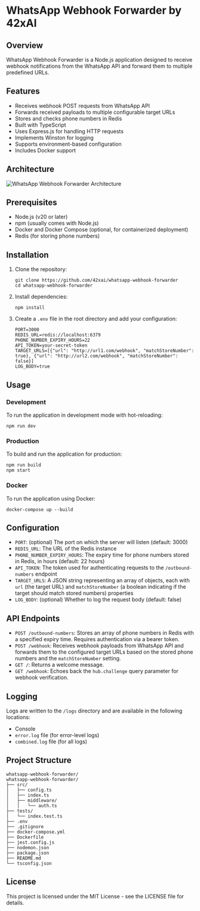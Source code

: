 # WhatsApp Webhook Forwarder by 42xAI

## Overview

WhatsApp Webhook Forwarder is a Node.js application designed to receive webhook notifications from the WhatsApp API and forward them to multiple predefined URLs.

## Features

- Receives webhook POST requests from WhatsApp API
- Forwards received payloads to multiple configurable target URLs
- Stores and checks phone numbers in Redis
- Built with TypeScript
- Uses Express.js for handling HTTP requests
- Implements Winston for logging
- Supports environment-based configuration
- Includes Docker support

## Architecture

![WhatsApp Webhook Forwarder Architecture](https://42x-assets.s3.amazonaws.com/coworkers/diagram-export-26-8-2024-10_39_23-a.m..png)

## Prerequisites

- Node.js (v20 or later)
- npm (usually comes with Node.js)
- Docker and Docker Compose (optional, for containerized deployment)
- Redis (for storing phone numbers)

## Installation

1. Clone the repository:
   ```
   git clone https://github.com/42xai/whatsapp-webhook-forwarder
   cd whatsapp-webhook-forwarder
   ```

2. Install dependencies:
   ```
   npm install
   ```

3. Create a `.env` file in the root directory and add your configuration:
   ```
   PORT=3000
   REDIS_URL=redis://localhost:6379
   PHONE_NUMBER_EXPIRY_HOURS=22
   API_TOKEN=your-secret-token
   TARGET_URLS=[{"url": "http://url1.com/webhook", "matchStoreNumber": true}, {"url": "http://url2.com/webhook", "matchStoreNumber": false}]
   LOG_BODY=true
   ```

## Usage

### Development

To run the application in development mode with hot-reloading:

```
npm run dev
```

### Production

To build and run the application for production:

```
npm run build
npm start
```

### Docker

To run the application using Docker:

```
docker-compose up --build
```

## Configuration

- `PORT`: (optional) The port on which the server will listen (default: 3000)
- `REDIS_URL`: The URL of the Redis instance
- `PHONE_NUMBER_EXPIRY_HOURS`: The expiry time for phone numbers stored in Redis, in hours (default: 22 hours)
- `API_TOKEN`: The token used for authenticating requests to the `/outbound-numbers` endpoint
- `TARGET_URLS`: A JSON string representing an array of objects, each with `url` (the target URL) and `matchStoreNumber` (a boolean indicating if the target should match stored numbers) properties
- `LOG_BODY`: (optional) Whether to log the request body (default: false)

## API Endpoints

- `POST /outbound-numbers`: Stores an array of phone numbers in Redis with a specified expiry time. Requires authentication via a bearer token.
- `POST /webhook`: Receives webhook payloads from WhatsApp API and forwards them to the configured target URLs based on the stored phone numbers and the `matchStoreNumber` setting.
- `GET /`: Returns a welcome message.
- `GET /webhook`: Echoes back the `hub.challenge` query parameter for webhook verification.

## Logging

Logs are written to the `/logs` directory and are available in the following locations:
- Console
- `error.log` file (for error-level logs)
- `combined.log` file (for all logs)

## Project Structure

```
whatsapp-webhook-forwarder/
whatsapp-webhook-forwarder/
├── src/
│   ├── config.ts
│   ├── index.ts
│   ├── middleware/
│   │   └── auth.ts
├── tests/
│   └── index.test.ts
├── .env
├── .gitignore
├── docker-compose.yml
├── Dockerfile
├── jest.config.js
├── nodemon.json
├── package.json
├── README.md
└── tsconfig.json
```

## License

This project is licensed under the MIT License - see the LICENSE file for details.